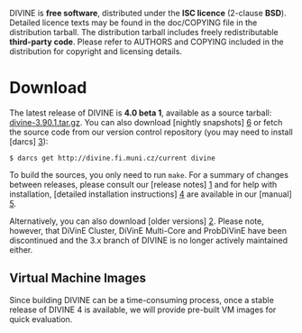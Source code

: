 DIVINE is **free software**, distributed under the **ISC licence** (2-clause
**BSD**). De­tailed licence texts may be found in the doc/COPYING file in the
distribution tarball. The distribution tarball includes freely redistributable
**third-party code**. Please refer to AUTHORS and COPYING included in the
distribution for co­pyright and licensing details.

Download
========

The latest release of DIVINE is **4.0 beta 1**, available as a source tarball:
[divine-3.90.1.tar.gz](download/divine-3.90.1.tar.gz). You can also download
[nightly snapshots] [6] or fetch the source code from our version control
repository (you may need to install [darcs] [3]):

    $ darcs get http://divine.fi.muni.cz/current divine

To build the sources, you only need to run `make`. For a summary of changes
between releases, please consult our [release notes] [1] and for help with
installation, [detailed installation instructions] [4] are available in our
[manual] [5].

Alternatively, you can also download [older versions] [2]. Please note,
however, that DiVinE Cluster, DiVinE Multi-Core and ProbDiVinE have been
discontinued and the 3.x branch of DIVINE is no longer actively maintained
either.

Virtual Machine Images
----------------------

Since building DIVINE can be a time-consuming process, once a stable release of
DIVINE 4 is available, we will provide pre-built VM images for quick
evaluation.

[1]: whatsnew.html
[2]: download
[3]: http://darcs.net
[4]: manual.html#installation
[5]: manual.html
[6]: download/snapshots/
